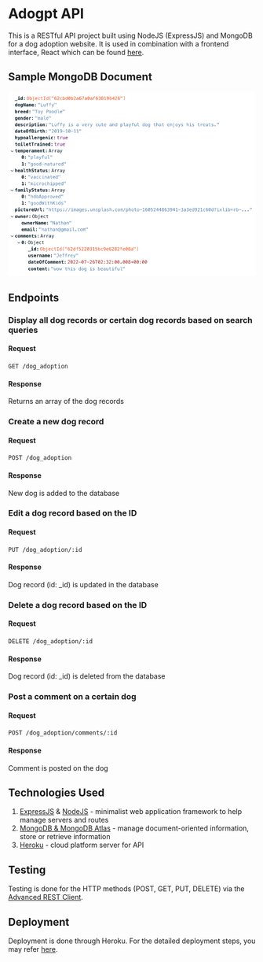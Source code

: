 # Adogpt API

This is a RESTful API project built using NodeJS (ExpressJS) and MongoDB for a dog adoption website. It is used in combination with a frontend interface, React which can be found [here](https://github.com/jarednjk/dog-adoption-tgc18-react).

## Sample MongoDB Document

![Sample MongoDB document](https://github.com/jarednjk/dog-adoption-tgc18-express/blob/main/img/sample_mongo_doc.png)

## Endpoints

### Display all dog records or certain dog records based on search queries

#### Request
```
GET /dog_adoption
```
#### Response
Returns an array of the dog records

### Create a new dog record

#### Request
```
POST /dog_adoption
```
#### Response
New dog is added to the database

### Edit a dog record based on the ID

#### Request
```
PUT /dog_adoption/:id
```
#### Response
Dog record (id: _id) is updated in the database

### Delete a dog record based on the ID

#### Request
```
DELETE /dog_adoption/:id
```
#### Response
Dog record (id: _id) is deleted from the database

### Post a comment on a certain dog

#### Request
```
POST /dog_adoption/comments/:id
```
#### Response
Comment is posted on the dog

## Technologies Used

1. [ExpressJS](https://expressjs.com/) & [NodeJS](https://nodejs.org/en/) - minimalist web application framework to help manage servers and routes
2. [MongoDB & MongoDB Atlas](https://www.mongodb.com/) - manage document-oriented information, store or retrieve information
3. [Heroku](https://id.heroku.com/login) - cloud platform server for API

## Testing

Testing is done for the HTTP methods (POST, GET, PUT, DELETE) via the [Advanced REST Client](https://install.advancedrestclient.com/install).

## Deployment

Deployment is done through Heroku. For the detailed deployment steps, you may refer [here](https://devcenter.heroku.com/articles/git#deploy-your-code).